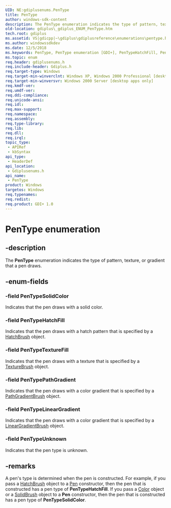 ```yaml
---
UID: NE:gdiplusenums.PenType
title: PenType
author: windows-sdk-content
description: The PenType enumeration indicates the type of pattern, texture, or gradient that a pen draws.
old-location: gdiplus\_gdiplus_ENUM_PenType.htm
tech.root: gdiplus
ms.assetid: VS|gdicpp|~\gdiplus\gdiplusreference\enumerations\pentype.htm
ms.author: windowssdkdev
ms.date: 12/5/2018
ms.keywords: PenType, PenType enumeration [GDI+], PenTypeHatchFill, PenTypeLinearGradient, PenTypePathGradient, PenTypeSolidColor, PenTypeTextureFill, PenTypeUnknown, _gdiplus_ENUM_PenType, gdiplus._gdiplus_ENUM_PenType, gdiplusenums/PenType, gdiplusenums/PenTypeHatchFill, gdiplusenums/PenTypeLinearGradient, gdiplusenums/PenTypePathGradient, gdiplusenums/PenTypeSolidColor, gdiplusenums/PenTypeTextureFill, gdiplusenums/PenTypeUnknown
ms.topic: enum
req.header: gdiplusenums.h
req.include-header: Gdiplus.h
req.target-type: Windows
req.target-min-winverclnt: Windows XP, Windows 2000 Professional [desktop apps only]
req.target-min-winversvr: Windows 2000 Server [desktop apps only]
req.kmdf-ver: 
req.umdf-ver: 
req.ddi-compliance: 
req.unicode-ansi: 
req.idl: 
req.max-support: 
req.namespace: 
req.assembly: 
req.type-library: 
req.lib: 
req.dll: 
req.irql: 
topic_type:
 - APIRef
 - kbSyntax
api_type:
 - HeaderDef
api_location:
 - Gdiplusenums.h
api_name:
 - PenType
product: Windows
targetos: Windows
req.typenames: 
req.redist: 
req.product: GDI+ 1.0
---
```


# PenType enumeration


## -description


The <b>PenType</b> enumeration indicates the type of pattern, texture, or gradient that a pen draws. 


## -enum-fields




### -field PenTypeSolidColor

Indicates that the pen draws with a solid color. 


### -field PenTypeHatchFill

Indicates that the pen draws with a hatch pattern that is specified by a 
				<a href="https://msdn.microsoft.com/en-us/library/ms534459(v=VS.85).aspx">HatchBrush</a> object. 


### -field PenTypeTextureFill

Indicates that the pen draws with a texture that is specified by a 
				<a href="https://msdn.microsoft.com/en-us/library/ms534512(v=VS.85).aspx">TextureBrush</a> object. 


### -field PenTypePathGradient

Indicates that the pen draws with a color gradient that is specified by a 
				<a href="https://msdn.microsoft.com/en-us/library/ms534483(v=VS.85).aspx">PathGradientBrush</a> object. 


### -field PenTypeLinearGradient

Indicates that the pen draws with a color gradient that is specified by a 
				<a href="https://msdn.microsoft.com/en-us/library/ms534473(v=VS.85).aspx">LinearGradientBrush</a> object. 


### -field PenTypeUnknown

Indicates that the pen type is unknown. 


## -remarks



A pen's type is determined when the pen is constructed. For example, if you pass a 
				<a href="https://msdn.microsoft.com/en-us/library/ms534459(v=VS.85).aspx">HatchBrush</a> object to a 
				<a href="https://msdn.microsoft.com/en-us/library/ms534485(v=VS.85).aspx">Pen</a> constructor, then the pen that is constructed has a pen type of <b><b>PenTypeHatchFill</b></b>. If you pass a 
				<a href="https://msdn.microsoft.com/en-us/library/ms534427(v=VS.85).aspx">Color</a> object or a 
				<a href="https://msdn.microsoft.com/en-us/library/ms534508(v=VS.85).aspx">SolidBrush</a> object to a 
				<b>Pen</b> constructor, then the pen that is constructed has a pen type of <b><b>PenTypeSolidColor</b></b>. 



